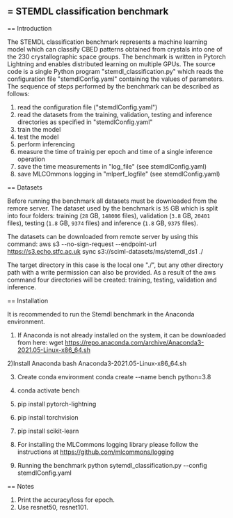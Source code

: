 
= STEMDL classification benchmark
-------------------------------

== Introduction

The STEMDL classification benchmark represents a machine learning model which can classify CBED patterns obtained from crystals into one of the 230 crystallographic space groups. The benchmark is written in Pytorch Lightning and enables distributed learning on multiple GPUs. The source code is a single Python program "stemdl_classification.py" which reads the configuration file "stemdlConfig.yaml" containing the values of parameters. The sequence of steps performed by the benchmark can be described as follows:
1. read the configuration file ("stemdlConfig.yaml")
2. read the datasets from the training, validation, testing and inference directories as specified in "stemdlConfig.yaml"
3. train the model
4. test the model
4. perform inferencing
5. measure the time of trainig per epoch and time of a single inference operation
6. save the time measurements in "log_file" (see stemdlConfig.yaml)
7. save MLCOmmons logging in "mlperf_logfile" (see stemdlConfig.yaml)

== Datasets

Before running the benchmark all datasets must be downloaded from the remore server. The dataset used by the benchmark is `35` GB which is split into four folders: training (`28` GB, `148006` files), validation (`3.8` GB, `20401` files), testing (`1.8` GB, `9374` files) and inference (`1.8` GB, `9375` files).

The datasets can be downloaded from remote server by using this command:
aws s3 --no-sign-request --endpoint-url https://s3.echo.stfc.ac.uk sync s3://sciml-datasets/ms/stemdl_ds1 ./

The target directory in this case is the local one "./", but any other directory path with a write permission can also be provided.  As a result of the aws command four directories will be created: training, testing, validation and inference.

== Installation

It is recommended to run the Stemdl benchmark in the Anaconda environment.

1) If Anaconda is not already installed on the system, it can be downloaded from
 here:
    wget https://repo.anaconda.com/archive/Anaconda3-2021.05-Linux-x86_64.sh

2)Install Anaconda
    bash Anaconda3-2021.05-Linux-x86_64.sh

3) Create conda environment
      conda create --name bench python=3.8

4) conda activate bench

5) pip install pytorch-lightning

6) pip install torchvision
7) pip install scikit-learn
8) For installing the MLCommons logging library please follow the instructions at https://github.com/mlcommons/logging

9) Running the benchmark
python sytemdl_classification.py --config stemdlConfig.yaml


== Notes

1) Print the accuracy/loss for epoch.
2) Use resnet50, resnet101.

